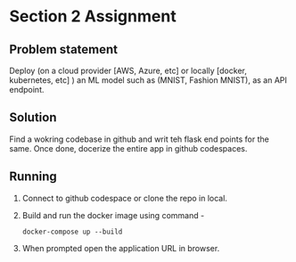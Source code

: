 # Section 2 Assignment
## Problem statement
Deploy (on a cloud provider [AWS, Azure, etc] or locally [docker, kubernetes, etc] ) an ML model such as (MNIST, Fashion MNIST), as an API endpoint.

## Solution
Find a wokring codebase in github and writ teh flask end points for the same. Once done, docerize the entire app in github codespaces. 

## Running
1. Connect to github codespace or clone the repo in local.
2. Build and run the docker image using command - 

    ```docker-compose up --build```
3. When prompted open the application URL in browser.
